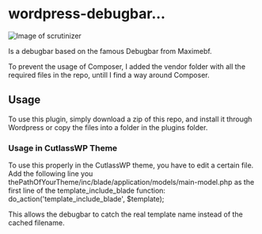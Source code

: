 # wordpress-debugbar...

![Image of scrutinizer](https://scrutinizer-ci.com/g/dennie170/wordpress-debugbar/badges/quality-score.png?b=master)

Is a debugbar based on the famous Debugbar from Maximebf.


To prevent the usage of Composer, I added the vendor folder with all the required files in the repo, untill I find a way around Composer.

## Usage

To use this plugin, simply download a zip of this repo, and install it through Wordpress or copy the files into a folder in the plugins folder. 

### Usage in CutlassWP Theme
To use this properly in the CutlassWP theme, you have to edit a certain file.
Add the following line you thePathOfYourTheme/inc/blade/application/models/main-model.php as the first line of the template_include_blade function: do_action('template_include_blade', $template);

This allows the debugbar to catch the real template name instead of the cached filename.
